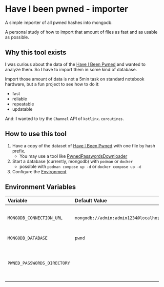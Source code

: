 # Have I been pwned - importer

A simple importer of all pwned hashes into mongodb.

A personal study of how to import that amount of files as fast and as usable as possible.

## Why this tool exists

I was curious about the data of the [Have I Been Pwned](https://haveibeenpwned.com/) and wanted to analyze them.
So I have to import them in some kind of database.

Import those amount of data is not a 5min task on standard notebook hardware, but a fun project to see how to do it:

- fast
- reliable
- repeatable
- updatable

And: I wanted to try the `Channel` API of `kotlinx.coroutines`.

## How to use this tool
1. Have a copy of the dataset of [Have I Been Pwned](https://haveibeenpwned.com/) with one file by hash prefix.
   - You may use a tool like [PwnedPasswordsDownloader](https://github.com/HaveIBeenPwned/PwnedPasswordsDownloader/)
2. Start a database (currently, mongodb) with `podman` or `docker`
   - possible with `podman compose up -d` or `docker compose up -d` 
3. Configure the [Environment](#environment-variables)

## Environment Variables
| Variable                    | Default Value                               | Description                                             |
|:----------------------------|:--------------------------------------------|:--------------------------------------------------------|
| `MONGODB_CONNECTION_URL`    | `mongodb://admin:admin1234@localhost:27017` | Full qualified connection string                        |
| `MONGODB_DATABASE`          | `pwnd`                                      | Database to connect.                                    |
| `PWNED_PASSWORDS_DIRECTORY` |                                             | Full qualified path to all files of `Have I Been Pwned` |
